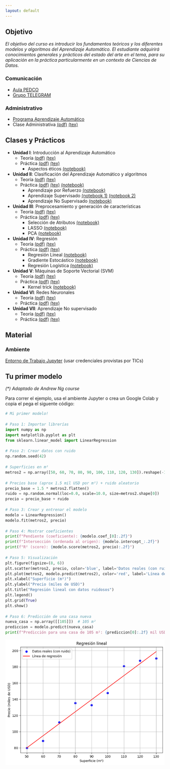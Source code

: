 ```yaml
---
layout: default
---
```


## Objetivo

_El objetivo del curso es introducir los fundamentos teóricos y los diferentes modelos y algoritmos del Aprendizaje Automático._ 
_El estudiante adquirirá conocimientos generales y prácticos del estado del arte en el tema, para su aplicación en la práctica particularmente en un contexto de Ciencias de Datos._


### Comunicación

* [Aula PEDCO](https://pedco.uncoma.edu.ar/course/view.php?id=9477)
* [Grupo TELEGRAM](https://t.me/+O4K7jtf60Qw5ODIx)

### Administrativo

* [Programa Aprendizaje Automático](/docs/Administrativa/02%20Aprendizaje%20Automatico.docx.pdf)
* Clase Administrativa [(pdf)](/docs/Administrativa/EIDA_Admin.pdf) [(tex)](/docs/Administrativa/EIDA_Admin.zip)

## Clases y Prácticos

* **Unidad I**: Introducción al Aprendizaje Automático
  * Teoría [(pdf)](/docs/UnidadI/Teoría/EIDA_Unidad_I.pdf) [(tex)](/docs/UnidadI/Teoría/EIDA_Unidad_I.zip)
  * Práctica [(pdf)](/docs/UnidadI/LaboratorioI/Laboratorio_1.pdf) [(tex)](/docs/UnidadI/LaboratorioI/Laboratorio_1.zip) 
    * Aspectos éticos [(notebook)](https://github.com/germanbraun/germanbraun.github.io/blob/main/docs/UnidadI/LaboratorioI/aif360-fairness.ipynb) 
* **Unidad II**:  Clasificación del Aprendizaje Automático y
algoritmos
  * Teoría [(pdf)](/docs/UnidadII/Teoría/EIDA_Unidad_II.pdf) [(tex)](/docs/UnidadII/Teoría/EIDA_Unidad_II.zip)
  * Práctica [(pdf)](/docs/UnidadII/LaboratorioII/Laboratorio_II.pdf) [(tex)](/docs/UnidadII/LaboratorioII/Laboratorio_II.zip) [(notebook)](https://github.com/germanbraun/germanbraun.github.io/blob/main/docs/UnidadII/LaboratorioII/python_basico.ipynb)
    * Aprendizaje por Refuerzo [(notebook)](https://github.com/germanbraun/germanbraun.github.io/blob/main/docs/UnidadII/LaboratorioII/game-refuerzo.ipynb) 
    * Aprendizaje Supervisado [(notebook 1)](https://github.com/germanbraun/germanbraun.github.io/blob/main/docs/UnidadII/LaboratorioII/Precios%20de%20Casas%20dada%20su%20superficie.ipynb) [(notebook 2)](https://github.com/germanbraun/germanbraun.github.io/blob/main/docs/UnidadII/LaboratorioII/clasificador-spam.ipynb)
    * Aprendizaje No Supervisado [(notebook)](https://github.com/germanbraun/germanbraun.github.io/blob/main/docs/UnidadII/LaboratorioII/iris-solo-una-feature.ipynb) 
* **Unidad III**: Preprocesamiento y generación de características
  * Teoría [(pdf)](/docs/UnidadIII/Teoria/EIDA_Unidad_III.pdf) [(tex)](/docs/UnidadIII/Teoria/EIDA_Unidad_III.zip) 
  * Práctica [(pdf)](/docs/UnidadIII/Laboratorio/Laboratorio_III.pdf) [(tex)](/docs/UnidadIII/Laboratorio/Laboratorio_III.zip)
    * Selección de Atributos [(notebook)](https://github.com/germanbraun/germanbraun.github.io/blob/main/docs/UnidadIII/Laboratorio/Seleccion-Atributos.ipynb) 
    * LASSO [(notebook)](https://github.com/germanbraun/germanbraun.github.io/blob/main/docs/UnidadIII/Laboratorio/LASSO.ipynb)
    * PCA [(notebook)](https://github.com/germanbraun/germanbraun.github.io/blob/main/docs/UnidadIII/Laboratorio/PCA.ipynb) 
* **Unidad IV**: Regresión
  * Teoría [(pdf)](/docs/UnidadIV/Teoria/EIDA_Unidad_IV.pdf) [(tex)](/docs/UnidadIV/Teoria/EIDA_Unidad_IV.zip) 
  * Práctica [(pdf)](/docs/UnidadIV/Laboratorio/Laboratorio_IV.pdf) [(tex)](/docs/UnidadIV/Laboratorio/Laboratorio_IV.zip)
    * Regresión Lineal [(notebook)](https://github.com/germanbraun/germanbraun.github.io/blob/main/docs/UnidadIV/Laboratorio/RegresionLineal.ipynb)
    * Gradiente Estocástico [(notebook)](https://github.com/germanbraun/germanbraun.github.io/blob/main/docs/UnidadIV/Laboratorio/GradienteEstocastico.ipynb) 
    * Regresión Logística [(notebook)](https://github.com/germanbraun/germanbraun.github.io/blob/main/docs/UnidadIV/Laboratorio/RegresionLogistica.ipynb) 
* **Unidad V**: Máquinas de Soporte Vectorial (SVM)
  * Teoría [(pdf)](/docs/UnidadV/Teoria/EIDA_Unidad_V.pdf) [(tex)](/docs/UnidadIV/Teoria/EIDA_Unidad_V.zip) 
  * Práctica [(pdf)](/docs/UnidadV/Laboratorio/Laboratorio_V.pdf) [(tex)](/docs/UnidadIV/Laboratorio/Laboratorio_V.zip)
    * Kernel trick [(notebook)](https://github.com/germanbraun/germanbraun.github.io/blob/main/docs/UnidadV/Laboratorio/KernelTrick.ipynb)
* **Unidad VI**: Redes Neuronales
  * Teoría [(pdf)]() [(tex)]() 
  * Práctica [(pdf)]() [(tex)]() 
* **Unidad VII**: Aprendizaje No supervisado
  * Teoría [(pdf)]() [(tex)]() 
  * Práctica [(pdf)]() [(tex)]()


## Material

### Ambiente
[Entorno de Trabajo Jupyter](https://jupyter.fi.uncoma.edu.ar/hub/login?next=%2Fhub%2F) (usar credenciales provistas por TICs)

## Tu primer modelo

_(*) Adaptado de Andrew Ng course_

Para correr el ejemplo, usa el ambiente Jupyter o crea un Google Colab y copia
el pega el siguente código:

```python
# Mi primer modelo!

# Paso 1: Importar librerías
import numpy as np
import matplotlib.pyplot as plt
from sklearn.linear_model import LinearRegression

# Paso 2: Crear datos con ruido
np.random.seed(42)

# Superficies en m²
metros2 = np.array([50, 60, 70, 80, 90, 100, 110, 120, 130]).reshape(-1, 1)

# Precios base (aprox 1.5 mil USD por m²) + ruido aleatorio
precio_base = 1.5 * metros2.flatten()
ruido = np.random.normal(loc=0.0, scale=10.0, size=metros2.shape[0])
precio = precio_base + ruido

# Paso 3: Crear y entrenar el modelo
modelo = LinearRegression()
modelo.fit(metros2, precio)

# Paso 4: Mostrar coeficientes
print(f"Pendiente (coeficiente): {modelo.coef_[0]:.2f}")
print(f"Intersección (ordenada al origen): {modelo.intercept_:.2f}")
print(f"R² (score): {modelo.score(metros2, precio):.2f}")

# Paso 5: Visualización
plt.figure(figsize=(8, 6))
plt.scatter(metros2, precio, color='blue', label='Datos reales (con ruido)')
plt.plot(metros2, modelo.predict(metros2), color='red', label='Línea de regresión')
plt.xlabel("Superficie (m²)")
plt.ylabel("Precio (miles de USD)")
plt.title("Regresión lineal con datos ruidosos")
plt.legend()
plt.grid(True)
plt.show()

# Paso 6: Predicción de una casa nueva
nueva_casa = np.array([[105]])  # 105 m²
prediccion = modelo.predict(nueva_casa)
print(f"Predicción para una casa de 105 m²: {prediccion[0]:.2f} mil USD")
```
![Regresión](/assets/img/regression.png)